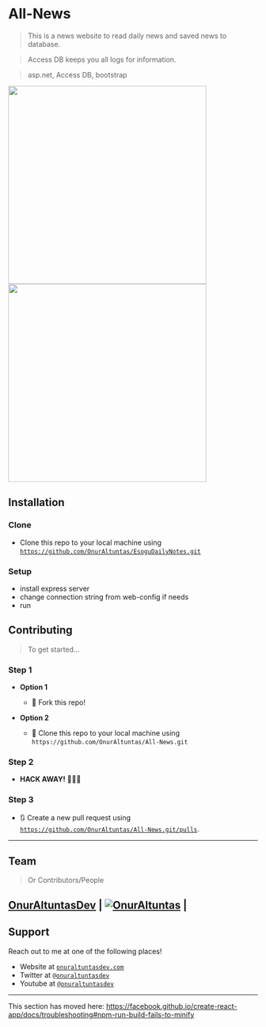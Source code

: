 
# All-News

> This is a news website to read daily news and saved news to database.

> Access DB keeps you all logs for information.

> asp.net, Access DB, bootstrap

<img src="https://user-images.githubusercontent.com/53194850/91483574-96327a00-e8b0-11ea-8c5d-de245228b16c.png" data-canonical-src="https://user-images.githubusercontent.com/53194850/91483574-96327a00-e8b0-11ea-8c5d-de245228b16c.png"  height="400" />

<img src="https://user-images.githubusercontent.com/53194850/91483589-9b8fc480-e8b0-11ea-9d42-087733ccc644.png" data-canonical-src="https://user-images.githubusercontent.com/53194850/91483589-9b8fc480-e8b0-11ea-9d42-087733ccc644.png"  height="400" />



## Installation

### Clone

- Clone this repo to your local machine using <a href="https://github.com/OnurAltuntas/EsoguDailyNotes.git" target="_blank">`https://github.com/OnurAltuntas/EsoguDailyNotes.git`</a>

### Setup

- install express server
- change connection string from web-config if needs
- run

## Contributing

> To get started...

### Step 1

- **Option 1**
    - 🍴 Fork this repo!

- **Option 2**
    - 👯 Clone this repo to your local machine using `https://github.com/OnurAltuntas/All-News.git`

### Step 2

- **HACK AWAY!** 🔨🔨🔨

### Step 3

- 🔃 Create a new pull request using <a href="https://github.com/OnurAltuntas/All-News.git/pulls" target="_blank">`https://github.com/OnurAltuntas/All-News.git/pulls`</a>.

---

## Team

> Or Contributors/People

 <a href="https://onuraltuntasdev.netlify.app/" target="_blank">**OnurAltuntasDev**</a> 
 | [![OnurAltuntas](https://avatars0.githubusercontent.com/u/53194850?s=460&u=88ff0b9c8fe41c908d3c9b7ff43eb00dba669e66&v=4)](https://onuraltuntasdev.netlify.app)  |
---

## Support

Reach out to me at one of the following places!

- Website at <a href="https://onuraltuntasdev.netlify.app/" target="_blank">`onuraltuntasdev.com`</a>
- Twitter at <a href="http://twitter.com/onuraltuntasdev" target="_blank">`@onuraltuntasdev`</a>
- Youtube at <a href="https://www.youtube.com/channel/UCalJQ45NyMzMvPqK5n0xYEA" target="_blank">`@onuraltuntasdev`</a>
---



This section has moved here: https://facebook.github.io/create-react-app/docs/troubleshooting#npm-run-build-fails-to-minify
